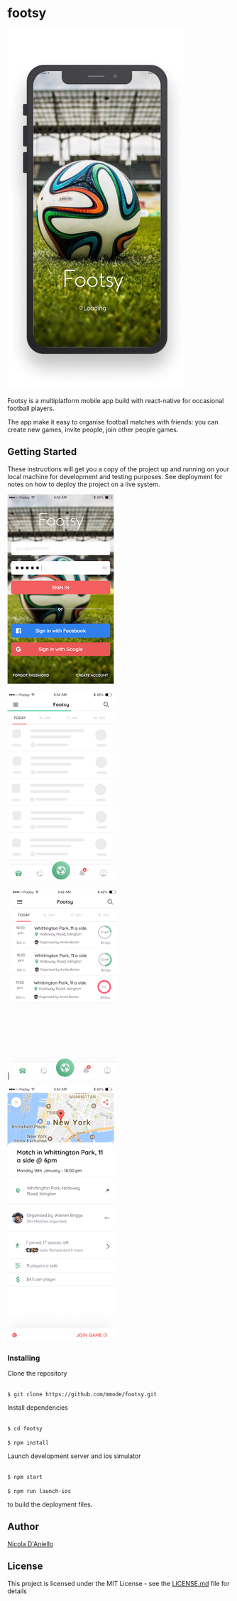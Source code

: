 # footsy

![Footsy on Iphone](https://github.com/nicoladaniello/footsy/blob/master/prototypes/iphone.png)

Footsy is a multiplatform mobile app build with react-native for occasional football players.

The app make it easy to organise football matches with friends: you can create new games, invite people, join other people games.

## Getting Started

These instructions will get you a copy of the project up and running on your local machine for development and testing purposes. See deployment for notes on how to deploy the project on a live system.

![footsy app](https://github.com/nicoladaniello/footsy/blob/master/prototypes/login.png)

![footsy app](https://github.com/nicoladaniello/footsy/blob/master/prototypes/loading.png)

| ![footsy app](https://github.com/nicoladaniello/footsy/blob/master/prototypes/list.png)

![footsy app](https://github.com/nicoladaniello/footsy/blob/master/prototypes/match.png)

### Installing

Clone the repository

```

$ git clone https://github.com/mmode/footsy.git

```

Install dependencies

```

$ cd footsy

$ npm install

```

Launch development server and ios simulator

```

$ npm start

$ npm run launch-ios

```

to build the deployment files.

## Author

[Nicola D'Aniello](https://github.com/mmode)

## License

This project is licensed under the MIT License - see the [LICENSE.md](LICENSE.md) file for details
